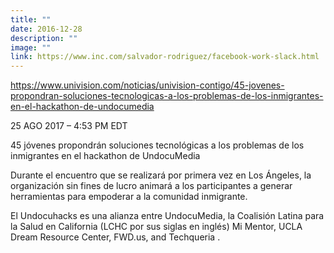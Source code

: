 ```yaml
---
title: ""
date: 2016-12-28
description: ""
image: ""
link: https://www.inc.com/salvador-rodriguez/facebook-work-slack.html
---
```


https://www.univision.com/noticias/univision-contigo/45-jovenes-propondran-soluciones-tecnologicas-a-los-problemas-de-los-inmigrantes-en-el-hackathon-de-undocumedia

25 AGO 2017 – 4:53 PM EDT

45 jóvenes propondrán soluciones tecnológicas a los problemas de los inmigrantes en el hackathon de UndocuMedia

Durante el encuentro que se realizará por primera vez en Los Ángeles, la organización sin fines de lucro animará a los participantes a generar herramientas para empoderar a la comunidad inmigrante.

El Undocuhacks es una alianza entre UndocuMedia, la Coalisión Latina para la Salud en California (LCHC por sus siglas en inglés) Mi Mentor, UCLA Dream Resource Center, FWD.us, and Techqueria .
